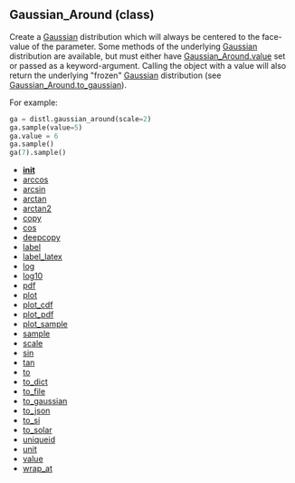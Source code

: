 ## Gaussian_Around (class)


Create a [Gaussian](Gaussian.md) distribution which will always be centered to the face-value
of the parameter.  Some methods of the underlying [Gaussian](Gaussian.md) distribution are
available, but must either have [Gaussian_Around.value](Gaussian_Around.value.md) set or passed as
a keyword-argument.  Calling the object with a value will also return
the underlying "frozen" [Gaussian](Gaussian.md) distribution (see [Gaussian_Around.to_gaussian](Gaussian_Around.to_gaussian.md)).


For example:

```py
ga = distl.gaussian_around(scale=2)
ga.sample(value=5)
ga.value = 6
ga.sample()
ga(7).sample()
```




* [__init__](Gaussian_Around.__init__.md)
* [arccos](Gaussian_Around.arccos.md)
* [arcsin](Gaussian_Around.arcsin.md)
* [arctan](Gaussian_Around.arctan.md)
* [arctan2](Gaussian_Around.arctan2.md)
* [copy](Gaussian_Around.copy.md)
* [cos](Gaussian_Around.cos.md)
* [deepcopy](Gaussian_Around.deepcopy.md)
* [label](Gaussian_Around.label.md)
* [label_latex](Gaussian_Around.label_latex.md)
* [log](Gaussian_Around.log.md)
* [log10](Gaussian_Around.log10.md)
* [pdf](Gaussian_Around.pdf.md)
* [plot](Gaussian_Around.plot.md)
* [plot_cdf](Gaussian_Around.plot_cdf.md)
* [plot_pdf](Gaussian_Around.plot_pdf.md)
* [plot_sample](Gaussian_Around.plot_sample.md)
* [sample](Gaussian_Around.sample.md)
* [scale](Gaussian_Around.scale.md)
* [sin](Gaussian_Around.sin.md)
* [tan](Gaussian_Around.tan.md)
* [to](Gaussian_Around.to.md)
* [to_dict](Gaussian_Around.to_dict.md)
* [to_file](Gaussian_Around.to_file.md)
* [to_gaussian](Gaussian_Around.to_gaussian.md)
* [to_json](Gaussian_Around.to_json.md)
* [to_si](Gaussian_Around.to_si.md)
* [to_solar](Gaussian_Around.to_solar.md)
* [uniqueid](Gaussian_Around.uniqueid.md)
* [unit](Gaussian_Around.unit.md)
* [value](Gaussian_Around.value.md)
* [wrap_at](Gaussian_Around.wrap_at.md)
